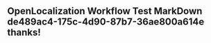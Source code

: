 <properties
ms.topic="hero-topic"
ms.test1="hero-topic"
ms.test2="test"/>


## OpenLocalization Workflow Test MarkDown de489ac4-175c-4d90-87b7-36ae800a614e thanks!



<!--HONumber=Jul16_HO3-->



